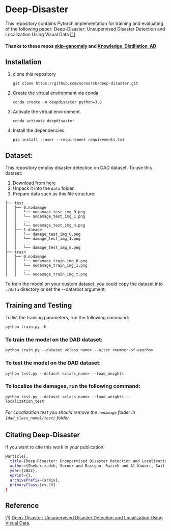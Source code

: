 # Deep-Disaster 

This repository contains Pytorch implementation for training and evaluating of the following paper:
Deep-Disaster: Unsupervised Disaster Detection and Localization Using Visual Data [[1]](#6-reference)

<!-- <img src="Images/vgg_network_last.png" alt="hi" class="inline"/> -->
<!-- | <img src="Deep-Disaster_all.png" width="250"> | <img src=Deep-Disaster_model_define.png" width="250"> | -->

#### Thanks to these repos [skip-ganomaly](https://github.com/samet-akcay/skip-gano) and [Knowledge_Distillation_AD](https://github.com/rohban-lab/Knowledge_Distillation_AD)

## Installation
1. clone this repository
   ```
   git clone https://github.com/soroorsh/deep-disaster.git
   ```
2. Create the virtual environment via conda
    ```
    conda create -n deepdisaster python=3.8
    ```
3. Activate the virtual environment.
    ```
    conda activate deepdisaster
    ```
4. Install the dependencies.
   ```
   pip install --user --requirement requirements.txt
   ```
## Dataset:
This repository employ disaster detection on DAD dataset.
To use this dataset: 
  1. Download from [here](https://crisisnlp.qcri.org/data/ASONAM17_damage_images/ASONAM17_Damage_Image_Dataset.tar.gz)
  2. Unpack it into the `data` folder.  
  3. Prepare data such as this file structure: 
  ```
├── test
│   ├── 0.nodamage
│   │   └── nodamage_test_img_0.png
│   │   └── nodamage_test_img_1.png
│   │   ...
│   │   └── nodamage_test_img_n.png
│   ├── 1.damage
│   │   └── damage_test_img_0.png
│   │   └── damage_test_img_1.png
│   │   ...
│   │   └── damage_test_img_m.png
├── train
│   ├── 0.nodamage
│   │   └── nodamage_train_img_0.png
│   │   └── nodamage_train_img_1.png
│   │   ...
│   │   └── nodamage_train_img_t.png

``` 
To train the model on your custom dataset, you could copy the dataset into `./data` directory or set the --dataroot argument. 

## Training and Testing
To list the training parameters, run the following command:
```
python train.py -h
```
### To train the model on the DAD dataset:
``` 
python train.py --dataset <class_name> --niter <number-of-epochs>                                                
```
### To test the model on the DAD dataset:
``` 
python test.py --dataset <class_name> --load_weights                                                 
```

### To localize the damages, run the following command:

``` 
python test.py --dataset <class_name> --load_weights --localization_test                                               
```
###### For Localization test you should remove the `nodamage` folder in `{dad_class_name}/test/` folder.

## Citating Deep-Disaster
If you want to cite this work in your publication:
``` bash
@article{,
  title={Deep-Disaster: Unsupervised Disaster Detection and Localization Using Visual Data},
  author={Shekarizadeh, Soroor and Rastgoo, Razieh and Al-Kuwari, Saif and Sabokrou, Mohammad},
  year={2022},
  eprint={},
  archivePrefix={arXiv},
  primaryClass={cs.CV}
}
```
## Reference
[1] [Deep-Disaster: Unsupervised Disaster Detection and Localization Using Visual Data](https://arxiv.org/pdf/).

